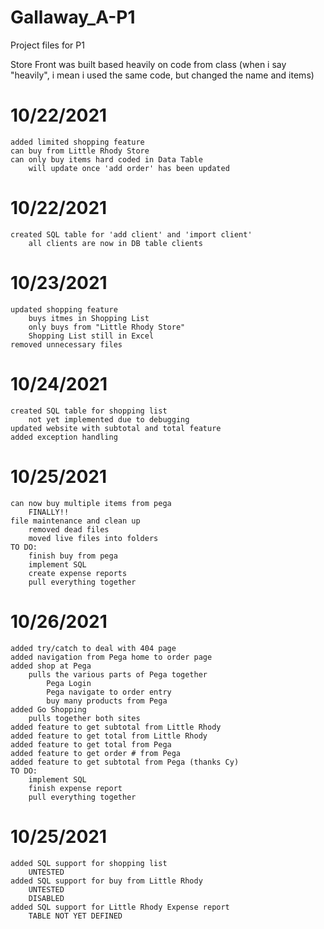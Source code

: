 # Gallaway_A-P1
Project files for P1

Store Front was built based heavily on code from class
(when i say "heavily", i mean i used the same code, but changed the name and items)
 
# 10/22/2021
    added limited shopping feature
    can buy from Little Rhody Store
    can only buy items hard coded in Data Table
        will update once 'add order' has been updated

# 10/22/2021
    created SQL table for 'add client' and 'import client'
        all clients are now in DB table clients

# 10/23/2021
    updated shopping feature
        buys itmes in Shopping List
        only buys from "Little Rhody Store"
        Shopping List still in Excel
    removed unnecessary files

# 10/24/2021
    created SQL table for shopping list
        not yet implemented due to debugging
    updated website with subtotal and total feature
    added exception handling

# 10/25/2021
    can now buy multiple items from pega
        FINALLY!!
    file maintenance and clean up
        removed dead files
        moved live files into folders
    TO DO:
        finish buy from pega
        implement SQL
        create expense reports
        pull everything together

# 10/26/2021
    added try/catch to deal with 404 page
    added navigation from Pega home to order page
    added shop at Pega
        pulls the various parts of Pega together
            Pega Login
            Pega navigate to order entry
            buy many products from Pega
    added Go Shopping
        pulls together both sites
    added feature to get subtotal from Little Rhody
    added feature to get total from Little Rhody
    added feature to get total from Pega
    added feature to get order # from Pega
    added feature to get subtotal from Pega (thanks Cy)
    TO DO:
        implement SQL
        finish expense report
        pull everything together

# 10/25/2021
    added SQL support for shopping list
        UNTESTED
    added SQL support for buy from Little Rhody
        UNTESTED
        DISABLED
    added SQL support for Little Rhody Expense report
        TABLE NOT YET DEFINED




    





